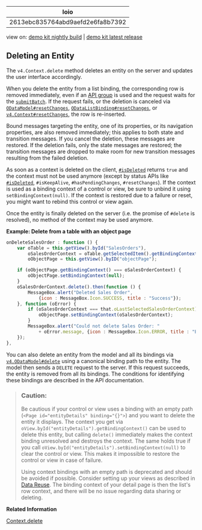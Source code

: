 <!-- loio2613ebc835764abd9aefd2e6fa8b7392 -->

| loio |
| -----|
| 2613ebc835764abd9aefd2e6fa8b7392 |

<div id="loio">

view on: [demo kit nightly build](https://sdk.openui5.org/nightly/#/topic/2613ebc835764abd9aefd2e6fa8b7392) | [demo kit latest release](https://sdk.openui5.org/topic/2613ebc835764abd9aefd2e6fa8b7392)</div>

## Deleting an Entity

The `v4.Context.delete` method deletes an entity on the server and updates the user interface accordingly.

When you delete the entity from a list binding, the corresponding row is removed immediately, even if an [API group](https://sdk.openui5.org/api/sap.ui.model.odata.v4.SubmitMode) is used and the request waits for the [`submitBatch`](https://sdk.openui5.org/api/sap.ui.model.odata.v4.ODataModel%23methods/submitBatch). If the request fails, or the deletion is canceled via [`ODataModel#resetChanges`](https://sdk.openui5.org/api/sap.ui.model.odata.v4.ODataModel%23methods/resetChanges), [`ODataListBinding#resetChanges`](https://sdk.openui5.org/api/sap.ui.model.odata.v4.ODataListBinding%23methods/resetChanges), or [`v4.Context#resetChanges`](https://sdk.openui5.org/api/sap.ui.model.odata.v4.Context%23methods/resetChanges), the row is re-inserted.

Bound messages targeting the entity, one of its properties, or its navigation properties, are also removed immediately; this applies to both state and transition messages. If you cancel the deletion, these messages are restored. If the deletion fails, only the state messages are restored; the transition messages are dropped to make room for new transition messages resulting from the failed deletion.

As soon as a context is deleted on the client, [`#isDeleted`](https://sdk.openui5.org/api/sap.ui.model.odata.v4.Context/methods/isDeleted) returns `true` and the context must not be used anymore \(except by status APIs like [`#isDeleted`](https://sdk.openui5.org/api/sap.ui.model.odata.v4.Context/methods/isDeleted), `#isKeepAlive`, `#hasPendingChanges`, `#resetChanges`\). If the context is used as a binding context of a control or view, be sure to unbind it using `setBindingContext(null)`. If the context is restored due to a failure or reset, you might want to rebind this control or view again.

Once the entity is finally deleted on the server \(i.e. the promise of `#delete` is resolved\), no method of the context may be used anymore.

**Example: Delete from a table with an object page**

```js
onDeleteSalesOrder : function () {
    var oTable = this.getView().byId("SalesOrders"),
        oSalesOrderContext = oTable.getSelectedItem().getBindingContext(),
        oObjectPage = this.getView().byID("objectPage");

    if (oObjectPage.getBindingContext() === oSalesOrderContext) {
        oObjectPage.setBindingContext(null);
    }
    oSalesOrderContext.delete().then(function () {
        MessageBox.alert("Deleted Sales Order",
            {icon : MessageBox.Icon.SUCCESS, title : "Success"});
    }, function (oError) {
        if (oSalesOrderContext === that.oLastSelectedSalesOrderContext) {
            oObjectPage.setBindingContext(oSalesOrderContext);
        }
        MessageBox.alert("Could not delete Sales Order: "
            + oError.message, {icon : MessageBox.Icon.ERROR, title : "Error"});
    });
},
```

You can also delete an entity from the model and all its bindings via  [`v4.ODataModel#delete`](https://sdk.openui5.org/api/sap.ui.model.odata.v4.ODataModel%23methods/delete) using a canonical binding path to the entity. The model then sends a `DELETE` request to the server. If this request succeeds, the entity is removed from all its bindings. The conditions for identifying these bindings are described in the API documentation.

> ### Caution:  
> Be cautious if your control or view uses a binding with an empty path \(`<Page id="entityDetails" binding="{}">`\) and you want to delete the entity it displays. The context you get via `oView.byId("entityDetails").getBindingContext()` can be used to delete this entity, but calling `delete()` immediately makes the context binding unresolved and destroys the context. The same holds true if you call `oView.byId("entityDetails").setBindingContext(null)` to clear the control or view. This makes it impossible to restore the control or view in case of failure.
> 
> Using context bindings with an empty path is deprecated and should be avoided if possible. Consider setting up your views as described in [Data Reuse](Data_Reuse_648e360.md). The binding context of your detail page is then the list's row context, and there will be no issue regarding data sharing or deleting.

**Related Information**  


[Context.delete](https://sdk.openui5.org/api/sap.ui.model.odata.v4.Context/methods/delete)

